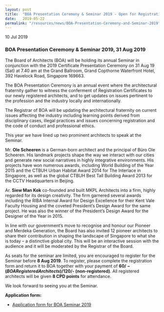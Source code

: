 ```yaml
---
layout: post
title:  "BOA Presentation Ceremony & Seminar 2019 - Open for Registration"
date:   2019-05-22
permalink: "/resources/news/BOA-Presentation-Ceremony-and-Seminar-2019"
---
```

10 Jul 2019

### **BOA Presentation Ceremony & Seminar 2019, 31 Aug 2019**

The Board of Architects (BOA) will be holding its annual Seminar in conjunction with the 2019 Certificate Presentation Ceremony on 31 Aug 19 (Sat) at 7.40 am at the Grand Ballroom, Grand Copthorne Waterfront Hotel, 392 Havelock Road, Singapore 169663.

The BOA Presentation Ceremony is an annual event where the architectural fraternity gather to witness the conferment of Registration Certificates to our newly registered architects, and to get updates on issues pertinent to the profession and the industry locally and internationally.  

The Registrar of BOA will be updating the architectural fraternity on current issues affecting the industry including  learning points derived from disciplinary cases, illegal practices and issues concerning registration and the code of conduct and professional ethics.

This year we have lined up two prominent architects to speak at the Seminar. 

Mr. **Ole Scheeren** is a German-born architect and the principal of Büro Ole Scheeren. His landmark projects shape the way we interact with our cities and generate new social narratives in highly integrative environments. His projects have won numerous awards, including World Building of the Year 2015 and the CTBUH Urban Habitat Award 2014 for The Interlace in Singapore, as well as the global CTBUH Best Tall Building Award 2013 for the CCTV Headquarters in Beijing.

Ar. **Siew Man Kok** co-founded and built MKPL Architects into a firm, highly regarded for its design creativity. The firm garnered several awards including the RIBA Internal Award for Design Excellence for their Kent Vale Faculty Housing and the coveted President’s Design Award for the same project.  He was also the winner of the President’s Design Award for the Designer of the Year in 2015.  

In line with our government’s move to recognise and honour our Pioneer and Merdeka Generation, the Board has also invited 12 pioneer architects to share their contribution in shaping the landscape of Singapore to what she is today – a distinctive global city. This will be an interactive session with the audience and it will be moderated by the Registrar of the Board.  

As seats for the seminar are limited, you are encouraged to register for the Seminar before **8 Aug 2019**.  To register, please complete the registration form and return it to BOA together with your payment of **$60/- (BOA Registered Architects)/$120/- (non-registered)**.  All registered architects will be given **8 CPD points** for attendance.  

We look forward to seeing you at the Seminar. 

**Application form:**
* [Application form for BOA Seminar 2019]({{site.baseurl}}/files/BOA_Seminar_2019_Application_Form.pdf)

